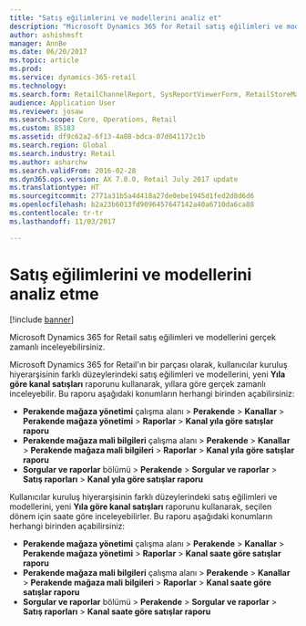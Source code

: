```yaml
---
title: "Satış eğilimlerini ve modellerini analiz et"
description: "Microsoft Dynamics 365 for Retail satış eğilimleri ve modellerini gerçek zamanlı inceleyebilirsiniz."
author: ashishmsft
manager: AnnBe
ms.date: 06/20/2017
ms.topic: article
ms.prod: 
ms.service: dynamics-365-retail
ms.technology: 
ms.search.form: RetailChannelReport, SysReportViewerForm, RetailStoreManagementWorkspace
audience: Application User
ms.reviewer: josaw
ms.search.scope: Core, Operations, Retail
ms.custom: 85183
ms.assetid: df9c62a2-6f13-4a08-bdca-07d041172c1b
ms.search.region: Global
ms.search.industry: Retail
ms.author: asharchw
ms.search.validFrom: 2016-02-28
ms.dyn365.ops.version: AX 7.0.0, Retail July 2017 update
ms.translationtype: HT
ms.sourcegitcommit: 2771a31b5a4d418a27de0ebe1945d1fed2d8d6d6
ms.openlocfilehash: b2a23b6013fd9096457647142a40a6710da6ca88
ms.contentlocale: tr-tr
ms.lasthandoff: 11/03/2017

---
```


# <a name="analyze-sales-trends-and-patterns"></a>Satış eğilimlerini ve modellerini analiz etme

[!include [banner](includes/banner.md)]

Microsoft Dynamics 365 for Retail satış eğilimleri ve modellerini gerçek zamanlı inceleyebilirsiniz.

Microsoft Dynamics 365 for Retail'ın bir parçası olarak, kullanıcılar kuruluş hiyerarşisinin farklı düzeylerindeki satış eğilimleri ve modellerini, yeni **Yıla göre kanal satışları** raporunu kullanarak, yıllara göre gerçek zamanlı inceleyebilir. Bu raporu aşağıdaki konumların herhangi birinden açabilirsiniz:

-   **Perakende mağaza yönetimi** çalışma alanı &gt; **Perakende** &gt; **Kanallar** &gt; **Perakende mağaza yönetimi** &gt; **Raporlar** &gt; **Kanal yıla göre satışlar raporu**
-   **Perakende mağaza mali bilgileri** çalışma alanı &gt; **Perakende** &gt; **Kanallar** &gt; **Perakende mağaza mali bilgileri** &gt; **Raporlar** &gt; **Kanal yıla göre satışlar raporu**
-   **Sorgular ve raporlar** bölümü &gt; **Perakende** &gt; **Sorgular ve raporlar** &gt; **Satış raporları** &gt; **Kanal yıla göre satışlar raporu**

Kullanıcılar kuruluş hiyerarşisinin farklı düzeylerindeki satış eğilimleri ve modellerini, yeni **Yıla göre kanal satışları** raporunu kullanarak, seçilen dönem için saate göre inceleyebilirler. Bu raporu aşağıdaki konumların herhangi birinden açabilirsiniz:

-   **Perakende mağaza yönetimi** çalışma alanı &gt; **Perakende** &gt; **Kanallar** &gt; **Perakende mağaza yönetimi** &gt; **Raporlar** &gt; **Kanal saate göre satışlar raporu**
-   **Perakende mağaza mali bilgileri** çalışma alanı &gt; **Perakende** &gt; **Kanallar** &gt; **Perakende mağaza mali bilgileri** &gt; **Raporlar** &gt; **Kanal saate göre satışlar raporu**
-   **Sorgular ve raporlar** bölümü &gt; **Perakende** &gt; **Sorgular ve raporlar** &gt; **Satış raporları** &gt; **Kanal saate göre satışlar raporu**



